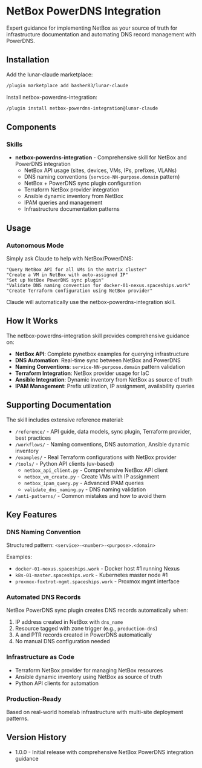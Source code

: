 # NetBox PowerDNS Integration

Expert guidance for implementing NetBox as your source of truth for infrastructure documentation and automating DNS record management with PowerDNS.

## Installation

Add the lunar-claude marketplace:

```bash
/plugin marketplace add basher83/lunar-claude
```

Install netbox-powerdns-integration:

```bash
/plugin install netbox-powerdns-integration@lunar-claude
```

## Components

### Skills

- **netbox-powerdns-integration** - Comprehensive skill for NetBox and PowerDNS integration
  - NetBox API usage (sites, devices, VMs, IPs, prefixes, VLANs)
  - DNS naming conventions (`service-NN-purpose.domain` pattern)
  - NetBox + PowerDNS sync plugin configuration
  - Terraform NetBox provider integration
  - Ansible dynamic inventory from NetBox
  - IPAM queries and management
  - Infrastructure documentation patterns

## Usage

### Autonomous Mode

Simply ask Claude to help with NetBox/PowerDNS:

```
"Query NetBox API for all VMs in the matrix cluster"
"Create a VM in NetBox with auto-assigned IP"
"Set up NetBox PowerDNS sync plugin"
"Validate DNS naming convention for docker-01-nexus.spaceships.work"
"Create Terraform configuration using NetBox provider"
```

Claude will automatically use the netbox-powerdns-integration skill.

## How It Works

The netbox-powerdns-integration skill provides comprehensive guidance on:

- **NetBox API**: Complete pynetbox examples for querying infrastructure
- **DNS Automation**: Real-time sync between NetBox and PowerDNS
- **Naming Conventions**: `service-NN-purpose.domain` pattern validation
- **Terraform Integration**: NetBox provider usage for IaC
- **Ansible Integration**: Dynamic inventory from NetBox as source of truth
- **IPAM Management**: Prefix utilization, IP assignment, availability queries

## Supporting Documentation

The skill includes extensive reference material:
- `/reference/` - API guide, data models, sync plugin, Terraform provider, best practices
- `/workflows/` - Naming conventions, DNS automation, Ansible dynamic inventory
- `/examples/` - Real Terraform configurations with NetBox provider
- `/tools/` - Python API clients (uv-based)
  - `netbox_api_client.py` - Comprehensive NetBox API client
  - `netbox_vm_create.py` - Create VMs with IP assignment
  - `netbox_ipam_query.py` - Advanced IPAM queries
  - `validate_dns_naming.py` - DNS naming validation
- `/anti-patterns/` - Common mistakes and how to avoid them

## Key Features

### DNS Naming Convention

Structured pattern: `<service>-<number>-<purpose>.<domain>`

Examples:
- `docker-01-nexus.spaceships.work` - Docker host #1 running Nexus
- `k8s-01-master.spaceships.work` - Kubernetes master node #1
- `proxmox-foxtrot-mgmt.spaceships.work` - Proxmox mgmt interface

### Automated DNS Records

NetBox PowerDNS sync plugin creates DNS records automatically when:
1. IP address created in NetBox with `dns_name`
2. Resource tagged with zone trigger (e.g., `production-dns`)
3. A and PTR records created in PowerDNS automatically
4. No manual DNS configuration needed

### Infrastructure as Code

- Terraform NetBox provider for managing NetBox resources
- Ansible dynamic inventory using NetBox as source of truth
- Python API clients for automation

### Production-Ready

Based on real-world homelab infrastructure with multi-site deployment patterns.

## Version History

- 1.0.0 - Initial release with comprehensive NetBox PowerDNS integration guidance
